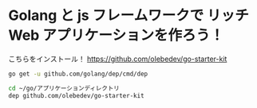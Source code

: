 # Golang と js フレームワークで リッチ Web アプリケーションを作ろう！

こちらをインストール！
https://github.com/olebedev/go-starter-kit
```bash
go get -u github.com/golang/dep/cmd/dep

cd ~/go/アプリケーションディレクトリ
dep github.com/olebedev/go-starter-kit

```

